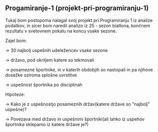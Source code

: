 ## Progamiranje-1 (projekt-pri-programiranju-1)
Tukaj bom postopoma nalagal svoj projekt pri Programiranju 1 iz analize podatkov, in sicer bom naredil analizo iz 25 - sezon biatlona, končnem rezultatu v svetovnem pokalu na koncu vsake sezone.



Zajel bom:

-> 30 najbolj uspešnih udeležencev vsake sezone

-> državo, pod okriljem katere so tekmovali

-> posamezne športnike, in v katerih obdobjih so nastopali in pa njihove dosežke oziroma splošne uvrstitve

-> uspešnost športnika po disciplinah



Hipoteze:

-> Kako je z uspešnostjo posameznih držav(katere države so "najbolj" uspešne)?

-> Povezava med državo in uspešnimi športniki(ali lahko iz uspehov športnika sklepamo iz katere države je?)
